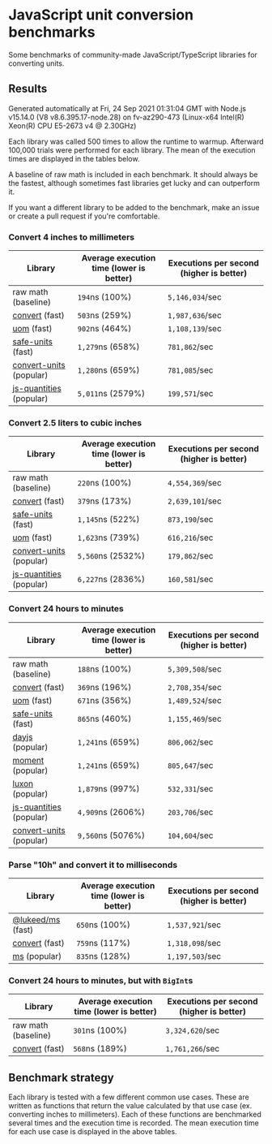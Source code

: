 # JavaScript unit conversion benchmarks

Some benchmarks of community-made JavaScript/TypeScript libraries for converting units.

## Results

<!-- beginblock(results) -->

Generated automatically at Fri, 24 Sep 2021 01:31:04 GMT with Node.js v15.14.0 (V8 v8.6.395.17-node.28) on fv-az290-473 (Linux-x64 Intel(R) Xeon(R) CPU E5-2673 v4 @ 2.30GHz)

Each library was called 500 times to allow the runtime to warmup.
Afterward 100,000 trials were performed for each library.
The mean of the execution times are displayed in the tables below.

A baseline of raw math is included in each benchmark.
It should always be the fastest, although sometimes fast libraries get lucky and can outperform it.

If you want a different library to be added to the benchmark, make an issue or create a pull request if you're comfortable.

### Convert 4 inches to millimeters

| Library                                                            | Average execution time (lower is better) | Executions per second (higher is better) |
| ------------------------------------------------------------------ | ---------------------------------------- | ---------------------------------------- |
| raw math (baseline)                                                | `194`ns (100%)                           | `5,146,034`/sec                          |
| [convert](https://npmjs.com/package/convert) (fast)                | `503`ns (259%)                           | `1,987,636`/sec                          |
| [uom](https://npmjs.com/package/uom) (fast)                        | `902`ns (464%)                           | `1,108,139`/sec                          |
| [safe-units](https://npmjs.com/package/safe-units) (fast)          | `1,279`ns (658%)                         | `781,862`/sec                            |
| [convert-units](https://npmjs.com/package/convert-units) (popular) | `1,280`ns (659%)                         | `781,085`/sec                            |
| [js-quantities](https://npmjs.com/package/js-quantities) (popular) | `5,011`ns (2579%)                        | `199,571`/sec                            |

### Convert 2.5 liters to cubic inches

| Library                                                            | Average execution time (lower is better) | Executions per second (higher is better) |
| ------------------------------------------------------------------ | ---------------------------------------- | ---------------------------------------- |
| raw math (baseline)                                                | `220`ns (100%)                           | `4,554,369`/sec                          |
| [convert](https://npmjs.com/package/convert) (fast)                | `379`ns (173%)                           | `2,639,101`/sec                          |
| [safe-units](https://npmjs.com/package/safe-units) (fast)          | `1,145`ns (522%)                         | `873,190`/sec                            |
| [uom](https://npmjs.com/package/uom) (fast)                        | `1,623`ns (739%)                         | `616,216`/sec                            |
| [convert-units](https://npmjs.com/package/convert-units) (popular) | `5,560`ns (2532%)                        | `179,862`/sec                            |
| [js-quantities](https://npmjs.com/package/js-quantities) (popular) | `6,227`ns (2836%)                        | `160,581`/sec                            |

### Convert 24 hours to minutes

| Library                                                            | Average execution time (lower is better) | Executions per second (higher is better) |
| ------------------------------------------------------------------ | ---------------------------------------- | ---------------------------------------- |
| raw math (baseline)                                                | `188`ns (100%)                           | `5,309,508`/sec                          |
| [convert](https://npmjs.com/package/convert) (fast)                | `369`ns (196%)                           | `2,708,354`/sec                          |
| [uom](https://npmjs.com/package/uom) (fast)                        | `671`ns (356%)                           | `1,489,524`/sec                          |
| [safe-units](https://npmjs.com/package/safe-units) (fast)          | `865`ns (460%)                           | `1,155,469`/sec                          |
| [dayjs](https://npmjs.com/package/dayjs) (popular)                 | `1,241`ns (659%)                         | `806,062`/sec                            |
| [moment](https://npmjs.com/package/moment) (popular)               | `1,241`ns (659%)                         | `805,647`/sec                            |
| [luxon](https://npmjs.com/package/luxon) (popular)                 | `1,879`ns (997%)                         | `532,331`/sec                            |
| [js-quantities](https://npmjs.com/package/js-quantities) (popular) | `4,909`ns (2606%)                        | `203,706`/sec                            |
| [convert-units](https://npmjs.com/package/convert-units) (popular) | `9,560`ns (5076%)                        | `104,604`/sec                            |

### Parse "10h" and convert it to milliseconds

| Library                                                   | Average execution time (lower is better) | Executions per second (higher is better) |
| --------------------------------------------------------- | ---------------------------------------- | ---------------------------------------- |
| [@lukeed/ms](https://npmjs.com/package/@lukeed/ms) (fast) | `650`ns (100%)                           | `1,537,921`/sec                          |
| [convert](https://npmjs.com/package/convert) (fast)       | `759`ns (117%)                           | `1,318,098`/sec                          |
| [ms](https://npmjs.com/package/ms) (popular)              | `835`ns (128%)                           | `1,197,503`/sec                          |

### Convert 24 hours to minutes, but with `BigInt`s

| Library                                             | Average execution time (lower is better) | Executions per second (higher is better) |
| --------------------------------------------------- | ---------------------------------------- | ---------------------------------------- |
| raw math (baseline)                                 | `301`ns (100%)                           | `3,324,620`/sec                          |
| [convert](https://npmjs.com/package/convert) (fast) | `568`ns (189%)                           | `1,761,266`/sec                          |

<!-- endblock(results) -->

## Benchmark strategy

Each library is tested with a few different common use cases.
These are written as functions that return the value calculated by that use case (ex. converting inches to millimeters).
Each of these functions are benchmarked several times and the execution time is recorded.
The mean execution time for each use case is displayed in the above tables.
